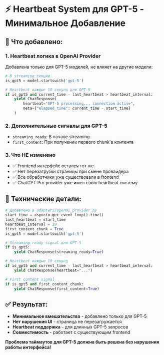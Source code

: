 # ⚡ Heartbeat System для GPT-5 - Минимальное Добавление

## 🎯 Что добавлено:

### 1. **Heartbeat логика в OpenAI Provider**
Добавлена только для GPT-5 моделей, не влияет на другие модели:

```python
# В streaming секции
is_gpt5 = model.startswith('gpt-5')

# Heartbeat каждые 10 секунд для GPT-5
if is_gpt5 and current_time - last_heartbeat > heartbeat_interval:
    yield ChatResponse(
        heartbeat="GPT-5 processing... connection active",
        meta={"elapsed_time": current_time - start_time}
    )
```

### 2. **Дополнительные сигналы для GPT-5**
- `streaming_ready`: В начале streaming
- `first_content`: При получении первого chunk'а контента

### 3. **Что НЕ изменено**
- ✅ Frontend интерфейс остался тот же
- ✅ Нет перезагрузки страницы при смене провайдера
- ✅ Все обработчики уже существовали в frontend
- ✅ ChatGPT Pro provider уже имел свою heartbeat систему

## 🔧 Технические детали:

```python
# Добавлено в adapters/openai_provider.py
start_time = asyncio.get_event_loop().time()
last_heartbeat = start_time
heartbeat_interval = 10
first_content_chunk = True
is_gpt5 = model.startswith('gpt-5')

# Streaming ready signal для GPT-5
if is_gpt5:
    yield ChatResponse(streaming_ready=True)

# Heartbeat каждые 10 секунд
if is_gpt5 and current_time - last_heartbeat > heartbeat_interval:
    yield ChatResponse(heartbeat="...")

# First content signal
if is_gpt5 and first_content_chunk:
    yield ChatResponse(first_content=True)
```

## ✅ Результат:
- **Минимальное вмешательство** - добавлено только для GPT-5
- **Нет нарушения UI** - страница не перезагружается
- **Heartbeat поддержка** - для длинных GPT-5 запросов
- **Совместимость** - работает с существующим frontend

**Проблема таймаутов для GPT-5 должна быть решена без нарушения работы интерфейса!**
